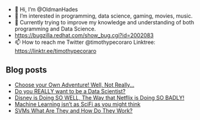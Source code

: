 - 👋 Hi, I’m @OldmanHades
- 👀 I’m interested in programming, data science, gaming, movies, music.
- 🌱 Currently trying to improve my knowledge and understanding of both programming and Data Science.
- https://bugzilla.redhat.com/show_bug.cgi?id=2002083
- 📫 How to reach me Twitter @timothypecoraro
Linktree: https://linktr.ee/timothypecoraro

## Blog posts
<!-- BLOG-POST-LIST:START -->
- [Choose your Own Adventure! Well, Not Really…](https://medium.com/@timothypecoraro/choose-your-own-adventure-well-not-really-6aa896f523f?source=rss-5097f5c9b801------2)
- [Do you REALLY want to be a Data Scientist?](https://medium.com/@timothypecoraro/do-you-really-want-to-be-a-data-scientist-6f25d9e39916?source=rss-5097f5c9b801------2)
- [Disney is Doing SO WELL, The Way that Netflix is Doing SO BADLY!](https://medium.com/@timothypecoraro/disney-is-doing-so-well-the-way-that-netflix-is-doing-so-badly-949a77382c4f?source=rss-5097f5c9b801------2)
- [Machine Learning isn’t as SciFi as you might think](https://medium.com/@timothypecoraro/machine-learning-isnt-as-scifi-as-you-might-think-ef829df1a5f0?source=rss-5097f5c9b801------2)
- [SVMs What Are They and How Do They Work?](https://medium.com/@timothypecoraro/svms-what-are-they-and-how-do-they-work-4c7887844ea?source=rss-5097f5c9b801------2)
<!-- BLOG-POST-LIST:END -->
